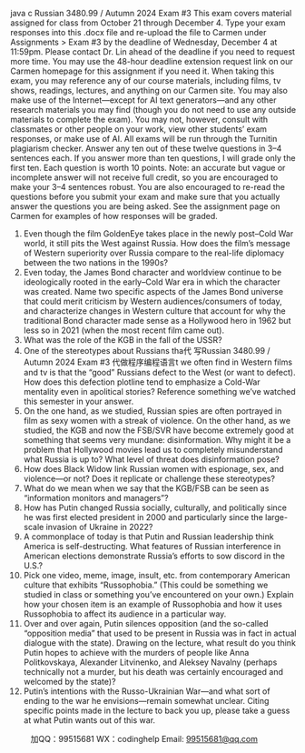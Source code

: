 java c
Russian 3480.99 / Autumn 2024
Exam #3
This exam covers material assigned for class from October 21 through December 4.
Type your exam responses into this .docx file and re-upload the file to Carmen under Assignments > Exam #3 by the deadline of Wednesday, December 4 at 11:59pm. Please contact Dr. Lin ahead of the deadline if you need to request more time. You may use the 48-hour deadline extension request link on our Carmen homepage for this assignment if you need it.
When taking this exam, you may reference any of our course materials, including films, tv shows, readings, lectures, and anything on our Carmen site. You may also make use of the Internet—except for AI text generators—and any other research materials you may find (though you do not need to use any outside materials to complete the exam). You may not, however, consult with classmates or other people on your work, view other students’ exam responses, or make use of AI. All exams will be run through the Turnitin plagiarism checker.
Answer any ten out of these twelve questions   in 3–4 sentences each. If you answer more than ten questions, I will grade only the first ten. Each question is worth 10 points.
Note: an accurate but vague or incomplete answer will not receive full credit, so you are encouraged to make your 3–4 sentences robust. You are also encouraged to re-read the questions before you submit your exam and make sure that you actually answer the questions you are being asked. See the assignment page on Carmen for examples of how responses will be graded.
1.   Even though the film GoldenEye takes place in the newly post–Cold War world, it still pits the West against Russia. How does the film’s message of Western superiority over Russia compare to the real-life diplomacy between the two nations in the 1990s?
2.   Even today, the James Bond character and worldview continue to be ideologically rooted in the early–Cold War era in which the character was created. Name two   specific aspects of the James Bond universe that could merit criticism by Western audiences/consumers of today, and characterize changes in Western culture that account for why the traditional Bond character made sense as a Hollywood hero in 1962 but less so in 2021 (when the most recent film came out).
3.   What was the role of the KGB in the fall of the USSR?
4.   One of the stereotypes about Russians tha代 写Russian 3480.99 / Autumn 2024 Exam #3
代做程序编程语言t we often find in Western films and tv is that the “good” Russians defect to the West (or want to defect). How does this defection plotline tend to emphasize a Cold-War mentality even in apolitical stories? Reference something we’ve watched this semester in your answer.
5.   On the one hand, as we studied, Russian spies are often portrayed in film as sexy women with a streak of violence. On the other hand, as we studied, the KGB and now the FSB/SVR have become extremely good at something that seems very mundane: disinformation. Why might it be a problem that Hollywood movies lead us to completely misunderstand what Russia is up to? What level of threat does disinformation pose?
6.   How does Black Widow   link Russian women with espionage, sex, and violence—or not? Does it replicate or challenge these stereotypes?
7.   What do we mean when we say that the KGB/FSB can be seen as “information monitors and managers”?
8.   How has Putin changed Russia socially, culturally, and politically since he was first elected president in 2000 and particularly since the large-scale invasion of Ukraine in 2022?
9.   A commonplace of today is that Putin and Russian leadership think America is self-destructing. What features of Russian interference in American elections demonstrate Russia’s efforts to sow discord in the U.S.?
10.   Pick one video, meme, image, insult, etc. from contemporary American culture that exhibits “Russophobia.” (This could be something we studied in class or something you’ve encountered on your own.) Explain how your chosen item is an example of Russophobia and how it uses Russophobia to affect its audience in a particular way.
11.   Over and over again, Putin silences opposition (and the so-called “opposition media” that used to be present in Russia was in fact in actual dialogue with the state). Drawing on the lecture, what result do you think Putin hopes to achieve with the murders of people like Anna Politkovskaya, Alexander Litvinenko, and Aleksey Navalny (perhaps technically not a murder, but his death was certainly encouraged and welcomed by the state)?
12.   Putin’s intentions with the Russo-Ukrainian War—and what sort of ending to the war he envisions—remain somewhat unclear. Citing specific points made in the lecture to back you up, please take a guess at what Putin wants out of this war.

         
加QQ：99515681  WX：codinghelp  Email: 99515681@qq.com
